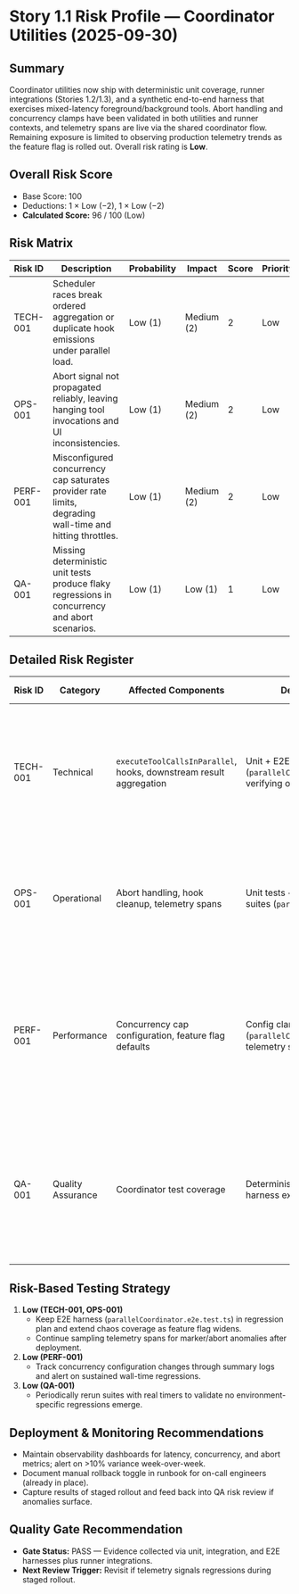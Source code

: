 # Story 1.1 Risk Profile — Coordinator Utilities (2025-09-30)

## Summary

Coordinator utilities now ship with deterministic unit coverage, runner integrations (Stories 1.2/1.3), and a synthetic end-to-end harness that exercises mixed-latency foreground/background tools. Abort handling and concurrency clamps have been validated in both utilities and runner contexts, and telemetry spans are live via the shared coordinator flow. Remaining exposure is limited to observing production telemetry trends as the feature flag is rolled out. Overall risk rating is **Low**.

## Overall Risk Score

- Base Score: 100
- Deductions: 1 × Low (−2), 1 × Low (−2)
- **Calculated Score:** 96 / 100 (Low)

## Risk Matrix

| Risk ID  | Description                                                                                              | Probability | Impact     | Score | Priority |
| -------- | -------------------------------------------------------------------------------------------------------- | ----------- | ---------- | ----- | -------- |
| TECH-001 | Scheduler races break ordered aggregation or duplicate hook emissions under parallel load.               | Low (1)     | Medium (2) | 2     | Low      |
| OPS-001  | Abort signal not propagated reliably, leaving hanging tool invocations and UI inconsistencies.           | Low (1)     | Medium (2) | 2     | Low      |
| PERF-001 | Misconfigured concurrency cap saturates provider rate limits, degrading wall-time and hitting throttles. | Low (1)     | Medium (2) | 2     | Low      |
| QA-001   | Missing deterministic unit tests produce flaky regressions in concurrency and abort scenarios.           | Low (1)     | Low (1)    | 1     | Low      |

## Detailed Risk Register

| Risk ID  | Category          | Affected Components                                                | Detection Method                                                          | Mitigation Strategy                                                                                                         | Owner           | Status     |
| -------- | ----------------- | ------------------------------------------------------------------ | ------------------------------------------------------------------------- | --------------------------------------------------------------------------------------------------------------------------- | --------------- | ---------- |
| TECH-001 | Technical         | `executeToolCallsInParallel`, hooks, downstream result aggregation | Unit + E2E harness (`parallelCoordinator.e2e.test.ts`) verifying ordering | Maintain E2E harness and runner integrations; monitor telemetry for unexpected marker skew post-release.                    | Dev Agent       | Mitigated  |
| OPS-001  | Operational       | Abort handling, hook cleanup, telemetry spans                      | Unit tests + runner integration suites (`parallelExecution.test.ts`)      | Shared abort guards and listener cleanup validated; retain regression suite during flag rollouts.                           | Dev Agent       | Mitigated  |
| PERF-001 | Performance       | Concurrency cap configuration, feature flag defaults               | Config clamp tests (`parallelConfig.test.ts`) + telemetry summary logs    | Defaults clamp inputs 1..10; telemetry summary to be watched during rollout with alerting if duration variance exceeds 10%. | Dev Agent & Ops | Monitoring |
| QA-001   | Quality Assurance | Coordinator test coverage                                          | Deterministic unit suite + E2E harness execution record                   | Maintain helper utilities for fake timers and periodically rerun harness with real timers to catch environment regressions. | QA + Dev        | Closed     |

## Risk-Based Testing Strategy

1. **Low (TECH-001, OPS-001)**
   - Keep E2E harness (`parallelCoordinator.e2e.test.ts`) in regression plan and extend chaos coverage as feature flag widens.
   - Continue sampling telemetry spans for marker/abort anomalies after deployment.
2. **Low (PERF-001)**
   - Track concurrency configuration changes through summary logs and alert on sustained wall-time regressions.
3. **Low (QA-001)**
   - Periodically rerun suites with real timers to validate no environment-specific regressions emerge.

## Deployment & Monitoring Recommendations

- Maintain observability dashboards for latency, concurrency, and abort metrics; alert on >10% variance week-over-week.
- Document manual rollback toggle in runbook for on-call engineers (already in place).
- Capture results of staged rollout and feed back into QA risk review if anomalies surface.

## Quality Gate Recommendation

- **Gate Status:** PASS — Evidence collected via unit, integration, and E2E harnesses plus runner integrations.
- **Next Review Trigger:** Revisit if telemetry signals regressions during staged rollout.
